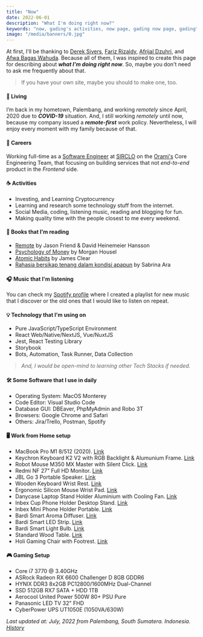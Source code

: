 ```yaml
---
title: "Now"
date: 2022-06-01
description: "What I'm doing right now?"
keywords: "now, gading's activities, now page, gading now page, gading"
image: "/media/banners/0.jpg"
---
```


At first, I'll be thanking to [Derek Sivers](https://sive.rs/now), [Fariz Rizaldy](https://faultable.dev/now/), [Afrijal Dzuhri](https://afrijaldzuhri.wordpress.com/now), and [Afwa Bagas Wahuda](https://www.wahudamon.com/now). Because all of them, I was inspired to create this page for describing about ***what I'm doing right now***. So, maybe you don't need to ask me frequently about that.

> If you have your own site, maybe you should to make one, too.

#### 🏡 Living
I’m back in my hometown, Palembang, and working *remotely* since April, 2020 due to ***COVID-19*** situation. And, I still working *remotely* until now, because my company issued a ***remote-first*** work policy. Nevertheless, I will enjoy every moment with my family because of that.

#### 💼 Careers
Working full-time as a [Software Engineer](https://www.google.com/search?q=what+is+software+engineer+do) at [SIRCLO](https://www.google.com/search?q=sirclo) on the [Orami's](https://orami.co.id) Core Engineering Team, that focusing on building services that not *end-to-end* product in the *Frontend* side.

#### ☕️ Activities
- Investing, and Learning Cryptocurrency
- Learning and research some technology stuff from the internet.
- Social Media, coding, listening music, reading and blogging for fun.
- Making quality time with the people closest to me every weekend.

#### 📘 Books that I'm reading
- [Remote](https://www.google.com/search?q=remote+by+jason+fried) by Jason Friend & David Heinemeier Hansson
- [Psychology of Money](https://www.google.com/search?q=psychology+of+money+by+morgan+housel) by Morgan Housel
- [Atomic Habits](https://www.google.com/search?q=atomic+habits+by+james+clear) by James Clear
- [Rahasia bersikap tenang dalam kondisi apapun](https://www.google.com/search?q=rahasia+bersikap+tenang+dalam+kondisi+apapun+sabrina+ara) by Sabrina Ara

#### 🎧 Music that I'm listening
You can check my [Spotify profile](https://open.spotify.com/user/rdnb62xxj8ga5vevgq1h6cypz) where I created a playlist for new music that I discover or the old ones that I would like to listen on repeat.

#### 💡 Technology that I'm using on
- Pure JavaScript/TypeScript Environment
- React Web/Native/NextJS, Vue/NuxtJS
- Jest, React Testing Library
- Storybook
- Bots, Automation, Task Runner, Data Collection
> *And, I would be open-mind to learning other Tech Stacks if needed.*

#### 🛠 Some Software that I use in daily
- Operating System: MacOS Monterey
- Code Editor: Visual Studio Code
- Database GUI: DBEaver, PhpMyAdmin and Robo 3T
- Browsers: Google Chrome and Safari
- Others: Jira/Trello, Postman, Spotify

#### 🖥 Work from Home setup
- MacBook Pro M1 8/512 (2020). [Link](https://shopee.co.id/Apple-MacBook-Pro-(13.3-inci-M1-2020)-8GB-RAM-512GB-SSD-Space-Grey-i.241308147.5176302064?sp_atk=3db06e93-1ed2-4045-bf33-249549e4df4c&xptdk=3db06e93-1ed2-4045-bf33-249549e4df4c)
- Keychron Keyboard K2 V2 with RGB Backlight & Alumunium Frame. [Link](https://www.tokopedia.com/ptnmtindo/keychron-k2-v2-hot-swappble-rgb-backlight-aluminum-frame-brown-switch)
- Robot Mouse M350 MX Master with Silent Click. [Link](https://www.tokopedia.com/vivanjkt/mouse-silent-dual-mode-bluetooth-wireless-2-4ghz-robot-m350-mx-master-hitam)
- Redmi NF 27" Full HD Monitor. [Link](https://www.tokopedia.com/minimusinc/monitor-gaming-full-hd-1080p-75hz-ips-27-inch-xiaomi-redmi-6-bulan?src=topads)
- JBL Go 3 Portable Speaker. [Link](https://www.tokopedia.com/jbl-official/jbl-go-3-waterproof-bluetooth-speaker)
- Wooden Keyboard Wrist Rest. [Link](https://www.tokopedia.com/woodnstationery/wood-wrist-rest-75-percent-size-for-keychron-k2-k6-etc-black-white)
- Ergonomic Silicon Mouse Wrist Pad. [Link](https://www.tokopedia.com/raja-banting/soft-silicone-mouse-wrist-pad-anti-slip-anti-bakteri-ergonomic-food-gd-biru)
- Danycase Laptop Stand Holder Aluminium with Cooling Fan. [Link](https://www.tokopedia.com/cauzastore/stand-holder-laptop-adjustable-aluminium-with-cooling-fan)
- Inbex Cup Phone Holder Desktop Stand. [Link](https://www.tokopedia.com/inbexelectronic/inbex-cup-phone-holder-serbaguna-penyangga-360-putar-desktop-stand)
- Inbex Mini Phone Holder Portable. [Link](https://www.tokopedia.com/inbexelectronic/inbex-mini-phone-holder-foldable-lifting-portable-table-stand-black)
- Bardi Smart Aroma Diffuser. [Link](https://www.tokopedia.com/bardistore/bardi-smart-aroma-diffuser)
- Bardi Smart LED Strip. [Link](https://www.tokopedia.com/bardistore/bardi-bundling-led-strip-rgbww-wifi-2m-adaptor-4m)
- Bardi Smart Light Bulb. [Link](https://www.tokopedia.com/bardistore/bardi-smart-light-bulb-rgb-ww-12w-wifi-wireless-iot-home-automation)
- Standard Wood Table. [Link](https://www.tokopedia.com/alfaproofficial/meja-kerja-meja-kantor-meja-belajar-meja-gaming-murah-minimalis-modern-dark?src=topads)
- Holi Gaming Chair with Footrest. [Link](https://www.tokopedia.com/holiofficialstore/holi-kursi-gaming-chair-computer-bangku-gaming-game-murah-hl-502-putih-footrest)

#### 🎮 Gaming Setup
- Core i7 3770 @ 3.40GHz
- ASRock Radeon RX 6600 Challenger D 8GB GDDR6
- HYNIX DDR3 8x2GB PC12800/1600MHz Dual-Channel
- SSD 512GB RX7 SATA + HDD 1TB
- Aerocool United Power 500W 80+ PSU Pure
- Panasonic LED TV 32" FHD
- CyberPower UPS UT1050E (1050VA/630W)

*Last updated at: July, 2022 from Palembang, South Sumatera. Indonesia. [History](https://github.com/gadingnst/gading.dev/commits/main/src/contents/now/en.md)*
